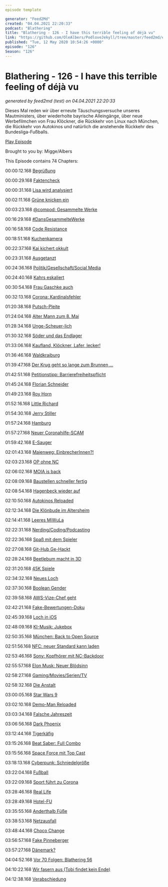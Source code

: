 ```yaml
---
episode template

generator: "Feed2Md"
created: "04.04.2021 22:20:33"
podcast: "Blathering"
title: "Blathering - 126 - I have this terrible feeling of déjà vu"
link: "https://github.com/OleAlbers/PodloveJekyll/tree/master/feed2md/example/export/seasons/5/2020/5/Blathering___126___I_have_this_terrible_feeling_of_déjà_vu.md"
published: "Tue, 12 May 2020 10:54:26 +0000"
episode: "126"
Season: "126"
---
```


# Blathering - 126 - I have this terrible feeling of déjà vu
_generated by feed2md (test) on 04.04.2021 22:20:33_

Dieses Mal reden wir über erneute Täuschungsversuche unseres Mautministers, über wiederholte bayrische Alleingänge, über neue Werbefilmchen von Frau Klöckner, die Rückkehr von Linux nach München, die Rückkehr von Autokinos und natürlich die anstehende Rückkehr des Bundesliga-Fußballs.

[Play Episode](https://www.blathering.de/podlove/file/1229/s/feed/c/mp3/blathering_126.mp3)

Brought to you by: Migge/Albers

This Episode contains 74 Chapters:


00:00:12.168 [Begrüßung]()

00:00:29.168 [Faktencheck]()

00:00:31.168 [Lisa wird analysiert](https://www.faz.net/aktuell/feuilleton/medien/warum-lisa-eckhart-nicht-besonders-komisch-ist-16753604.html?GEPC=s3&premium=0x07e43af855ac8e0b614408e32c38639e)

00:02:11.168 [Grüne knicken ein](https://twitter.com/stammtischphilo/status/1258673254581047296)

00:03:23.168 [@compod: Gesammelte Werke](https://twitter.com/search?q=(from%3Acompod)%20(%40blathering_pod)%20until%3A2020-05-12%20since%3A2020-05-05&src=typed_query&f=live)

00:16:29.168 [#DansGesammelteWerke](https://twitter.com/search?q=(from%3Aevildanwallace)%20(%40blathering_pod)%20until%3A2020-05-12%20since%3A2020-05-05&src=typed_query&f=live)

00:16:58.168 [Code Resistance](https://twitter.com/stammtischphilo/status/1257637677324808193)

00:18:51.168 [Kuchenkamera](https://happyshooting.de/podcast/2020/05/07/659-chris-spricht-aus-dem-gedaechtnis/#t=4:42)

00:22:37.168 [Kai kichert okkult](https://pluspora.com/posts/dba57e0070db01385225101b0e91c357#a367cab072b60138c671005056264835)

00:23:31.168 [Ausgetanzt](https://www.tagesspiegel.de/gesellschaft/nach-putin-knicks-vor-zwei-jahren-oesterreichs-ex-aussenministerin-kneissl-schreibt-als-rt-autorin/25816064.html)

00:24:36.168 [Politik/Gesellschaft/Social Media]()

00:24:40.168 [Kahrs eskaliert](https://twitter.com/JoLepp/status/1257677559623540748)

00:30:54.168 [Frau Gaschke auch](https://twitter.com/sduwe/status/1257931582851166214)

00:32:13.168 [Corona: Kardinalsfehler](https://www.tagesschau.de/inland/verschwoerung-corona-103.html)

01:20:38.168 [Putsch-Pleite](https://wochendaemmerung.de/corona-land-und-wasserwirtschaft/?t=52%3A37)

01:24:04.168 [Alter Mann zum 8. Mai](https://www.tagesschau.de/inland/afd-gauland-kritik-101.html)

01:28:34.168 [Unge-Scheuer-lich](https://www.tagesspiegel.de/politik/erst-geloeschte-handydaten-jetzt-eine-email-affaere-ministerium-schreibt-scheuer-wie-aufklaerung-erschwert-werden-kann/25810234.html)

01:30:32.168 [Söder und das Endlager](https://wochendaemmerung.de/corona-land-und-wasserwirtschaft/?t=58%3A24)

01:33:06.168 [Kaufland, Klöckner, Lafer, lecker!](https://lauerundwehner.de/wehrbeauftragte-bundesinfluencerin-julia-kloeckner-einstellung-loveparade-verfahren/?t=45%3A30)

01:36:46.168 [Waldkraiburg](https://www.deutschlandfunk.de/oberbayern-tatverdaechtiger-von-waldkraiburg-nennt.2932.de.html?drn:news_id=1129240)

01:39:47.168 [Der Krug geht so lange zum Brunnen …](https://kelterei-kraemer.de/aktuelles/neuigkeiten/stellungnahme)

01:42:51.168 [Petitionstipp: Barrierefreiheitspflicht](https://www.change.org/p/bundestag-barrierefreiheit-pflicht-f%C3%BCr-restaurants-co-schluss-mit-der-diskriminierung-inklusionjetzt-maiprotest-unsichtbar)

01:45:24.168 [Florian Schneider](https://de.wikipedia.org/wiki/Florian_Schneider-Esleben)

01:49:23.168 [Roy Horn](https://de.wikipedia.org/wiki/Siegfried_und_Roy)

01:52:16.168 [Little Richard](https://de.wikipedia.org/wiki/Little_Richard)

01:54:30.168 [Jerry Stiller](https://de.wikipedia.org/wiki/Jerry_Stiller)

01:57:24.168 [Hamburg]()

01:57:27.168 [Neuer Coronahilfe-SCAM](https://www.presseportal.de/blaulicht/pm/6337/4590205)

01:59:42.168 [E-Sauger](https://www.stadtreinigung.hamburg/ueberuns/presse/archiv/index.html#pm1015)

02:01:43.168 [Maienweg: EinbrecherInnen?!](https://hamburg1.de/nachrichten/44812/Nach_versuchtem_Einbruch.html)

02:03:23.168 [OP ohne NC](https://www.presseportal.de/blaulicht/pm/6337/4591019)

02:06:02.168 [MOIA is back](https://www.moia.io/de-DE/blog/wiedersehen-beginnt-hier)

02:08:09.168 [Baustellen schneller fertig](https://www.ndr.de/nachrichten/hamburg/Wie-sich-Corona-auf-Hamburgs-Baustellen-auswirkt,baustellen440.html)

02:08:54.168 [Hagenbeck wieder auf](https://www.hagenbeck.de/de/_news/wiedereroeffnung_6.Mai.php)

02:10:50.168 [Autokinos Reloaded](https://www.mopo.de/hamburg/autokino-plaene-fuer-hamburg-wo-es-schnell-losgehen-koennte---und-wo-es-nichts-wird-36669318)

02:12:34.168 [Die Klönbude im Altersheim](https://hamburg1.de/nachrichten/44798/Gegen_die_Einsamkeit_Kloen_Bude_fuer_Pflegeheim.html)

02:14:41.168 [Leeres MiWuLa](https://www.youtube.com/watch?v=JwDvcydkQEE)

02:22:31.168 [Nerding/Coding/Podcasting]()

02:22:36.168 [Spaß mit dem Spieler](https://twitter.com/tmigge/status/1257912208840953857)

02:27:08.168 [Git-Hub Ge-Hackt](https://www.bleepingcomputer.com/news/security/microsofts-github-account-allegedly-hacked-500gb-stolen/)

02:28:24.168 [Beetlebum macht in 3D](https://www.youtube.com/watch?v=tl8NbJxlzbg)

02:31:20.168 [45K Spiele](https://www.die-retrogaming-konsole.com/)

02:34:32.168 [Neues Loch](https://twitter.com/ifun_news/status/1259732986804621312)

02:37:30.168 [Boolean Gender](https://twitter.com/einBambi/status/1257444662899617798)

02:39:58.168 [AWS-Vize-Chef geht](https://www.heise.de/newsticker/meldung/Amazon-Manager-kuendigt-aus-Protest-gegen-Entlassungen-4715106.html?wt_mc=nl.red.ho.ho-nl-daily.2020-05-06.link.link)

02:42:21.168 [Fake-Bewertungen-Doku](https://www.youtube.com/watch?v=27Av1-0qHJ8&feature=youtu.be)

02:45:39.168 [Loch in iOS](https://www.golem.de/news/ios-fehlerhaftes-xml-trickst-apple-betriebssystem-aus-2005-148266.html)

02:48:09.168 [KI-Musik: Jukebox](https://www.golem.de/news/openai-ki-software-komponiert-popsongs-2005-148275.html)

02:50:35.168 [München: Back to Open Source](https://www.golem.de/news/limux-muenchen-will-wieder-open-source-software-praeferieren-2005-148303.html)

02:51:56.168 [NFC: neuer Standard kann laden](https://www.golem.de/news/wlc-nfc-geraete-koennen-kuenftig-drahtlos-andere-geraete-aufladen-2005-148328.html)

02:53:46.168 [Sony: Kopfhörer mit NC-Backdoor](https://www.golem.de/news/audio-sony-stellt-abwaschbare-bluetooth-ohrstoepsel-vor-2005-148330.html)

02:55:57.168 [Elon Musk: Neuer Blödsinn](https://www.golem.de/news/corona-beschraenkungen-musk-droht-mit-verlagerung-von-firmensitz-aus-kalifornien-2005-148371.html)

02:58:27.168 [Gaming/Movies/Serien/TV]()

02:58:32.168 [Die Anstalt](https://www.zdf.de/comedy/die-anstalt/die-anstalt-vom-5-mai-2020-100.html)

03:00:05.168 [Star Wars 9](https://de.wikipedia.org/wiki/Star_Wars:_Der_Aufstieg_Skywalkers)

03:02:10.168 [Demo-Man Reloaded](https://www.ign.com/articles/demolition-man-2-warner-bros-sylvester-stallone?sf121774173=1)

03:03:34.168 [Falsche Jahreszeit](https://twitter.com/stammtischphilo/status/1258703165781946368)

03:06:56.168 [Dark Phoenix](https://de.wikipedia.org/wiki/X-Men:_Dark_Phoenix)

03:12:44.168 [Tigerkäfig](https://www.dwdl.de/nachrichten/77497/tiger_king_als_serie_nicolas_cage_spielt_joe_exotic/)

03:15:26.168 [Beat Saber: Full Combo](https://twitter.com/stammtischphilo/status/1258878773379903489)

03:15:56.168 [Space Force mit Top Cast](https://twitter.com/stammtischphilo/status/1259833020984578049)

03:18:13.168 [Cyberpunk: Schniedelgröße](https://www.golem.de/news/cyberpunk-2077-spieler-koennen-betrunken-auto-fahren-2005-148310.html)

03:22:04.168 [Fußball]()

03:22:09.168 [Sport führt zu Corona](https://www.spiegel.de/sport/fussball/salomon-kalou-ueber-das-corona-video-ich-bin-mehr-als-nur-fuenf-schlechte-minuten-auf-video-a-44040a8b-56f3-4e62-a78a-9ec50ab0d90d)

03:28:46.168 [Real Life]()

03:28:49.168 [Hotel-FU](https://www.anwaltonline.com/reiserecht/tipps/1933/hotelstornierung-aufgrund-des-corona-virus)

03:35:55.168 [Anderthalb Füße](https://twitter.com/stammtischphilo/status/1259551219527401475)

03:38:53.168 [Netzausfall](https://twitter.com/tmigge/status/1257654271543324673)

03:48:44.168 [Choco Change](https://twitter.com/stammtischphilo/status/1258818830333366275)

03:56:57.168 [Fake Pinneberger](https://twitter.com/stammtischphilo/status/1257678038768246786)

03:57:27.168 [Dänemark?](https://www.nordschleswiger.dk/de/nordschleswig-daenemark/oeffnung-daenemarks-geht-naechste-phase-grenze-bleibt-geschlossen)

04:04:52.168 [Vor 70 Folgen: Blathering 56](https://www.blathering.de/2018/08/blathering-056-sommerlochfrass/)

04:10:22.168 [Wir fasern aus (Tobi findet kein Ende)]()

04:12:38.168 [Verabschiedung]()



